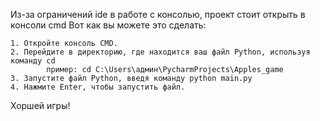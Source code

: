 Из-за ограничений ide в работе с консолью, проект стоит открыть в консоли cmd
Вот как вы можете это сделать:

    1. Откройте консоль CMD.
    2. Перейдите в директорию, где находится ваш файл Python, используя команду cd
            пример: cd C:\Users\админ\PycharmProjects\Apples_game
    3. Запустите файл Python, введя команду python main.py
    4. Нажмите Enter, чтобы запустить файл.

Хоршей игры!